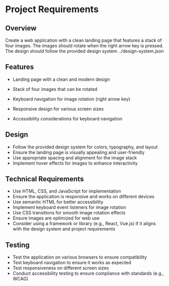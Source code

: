 # Project Requirements

## Overview

Create a web application with a clean landing page that features a stack of four images. The images should rotate when the right arrow key is pressed. The design should follow the provided design system ../design-system.json

## Features

- Landing page with a clean and modern design
- Stack of four images that can be rotated
- Keyboard navigation for image rotation (right arrow key)
- Responsive design for various screen sizes

- Accessibility considerations for keyboard navigation

## Design

- Follow the provided design system for colors, typography, and layout
- Ensure the landing page is visually appealing and user-friendly
- Use appropriate spacing and alignment for the image stack
- Implement hover effects for images to enhance interactivity

## Technical Requirements

- Use HTML, CSS, and JavaScript for implementation
- Ensure the application is responsive and works on different devices
- Use semantic HTML for better accessibility
- Implement keyboard event listeners for image rotation
- Use CSS transitions for smooth image rotation effects
- Ensure images are optimized for web use
- Consider using a framework or library (e.g., React, Vue.js) if it aligns with the design system and project requirements

## Testing

- Test the application on various browsers to ensure compatibility
- Test keyboard navigation to ensure it works as expected
- Test responsiveness on different screen sizes
- Conduct accessibility testing to ensure compliance with standards (e.g., WCAG)
